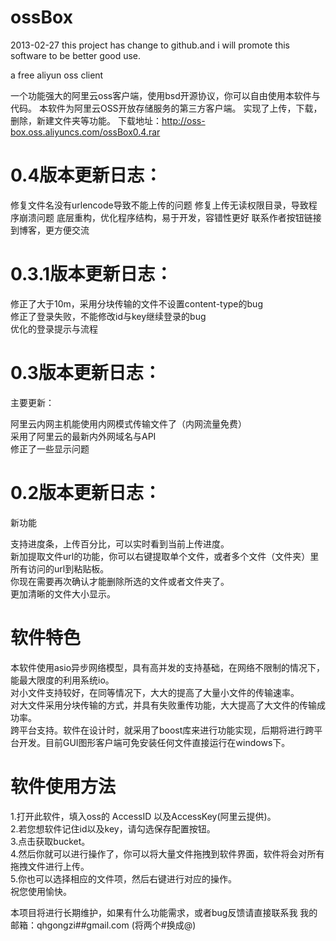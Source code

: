 ossBox
======
2013-02-27 this project has change to github.and i will promote this software to be better good use.

a free aliyun oss client

一个功能强大的阿里云oss客户端，使用bsd开源协议，你可以自由使用本软件与代码。 本软件为阿里云OSS开放存储服务的第三方客户端。 实现了上传，下载，删除，新建文件夹等功能。
下载地址：http://oss-box.oss.aliyuncs.com/ossBox0.4.rar


0.4版本更新日志：
====

修复文件名没有urlencode导致不能上传的问题
修复上传无读权限目录，导致程序崩溃问题
底层重构，优化程序结构，易于开发，容错性更好
联系作者按钮链接到博客，更方便交流

0.3.1版本更新日志：
====

修正了大于10m，采用分块传输的文件不设置content-type的bug  
修正了登录失败，不能修改id与key继续登录的bug  
优化的登录提示与流程  

0.3版本更新日志：
====
主要更新：

阿里云内网主机能使用内网模式传输文件了（内网流量免费）  
采用了阿里云的最新内外网域名与API  
修正了一些显示问题  

0.2版本更新日志：
====
新功能
  
支持进度条，上传百分比，可以实时看到当前上传进度。  
新加提取文件url的功能，你可以右键提取单个文件，或者多个文件（文件夹）里所有访问的url到粘贴板。  
你现在需要再次确认才能删除所选的文件或者文件夹了。  
更加清晰的文件大小显示。  

软件特色
====

本软件使用asio异步网络模型，具有高并发的支持基础，在网络不限制的情况下，能最大限度的利用系统io。  
对小文件支持较好，在同等情况下，大大的提高了大量小文件的传输速率。  
对大文件采用分块传输的方式，并具有失败重传功能，大大提高了大文件的传输成功率。  
跨平台支持。软件在设计时，就采用了boost库来进行功能实现，后期将进行跨平台开发。目前GUI图形客户端可免安装任何文件直接运行在windows下。  

软件使用方法
====

1.打开此软件，填入oss的 AccessID 以及AccessKey(阿里云提供)。  
2.若您想软件记住id以及key，请勾选保存配置按钮。  
3.点击获取bucket。  
4.然后你就可以进行操作了，你可以将大量文件拖拽到软件界面，软件将会对所有拖拽文件进行上传。  
5.你也可以选择相应的文件项，然后右键进行对应的操作。  
祝您使用愉快。   

本项目将进行长期维护，如果有什么功能需求，或者bug反馈请直接联系我 我的邮箱：qhgongzi##gmail.com (将两个#换成@)
